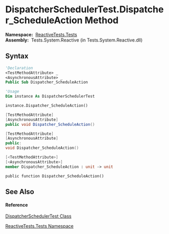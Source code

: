 # DispatcherSchedulerTest.Dispatcher\_ScheduleAction Method

**Namespace:**  [ReactiveTests.Tests](ReactiveTests.Tests\ReactiveTests.Tests.md)  
**Assembly:**  Tests.System.Reactive (in Tests.System.Reactive.dll)

## Syntax

```vb
'Declaration
<TestMethodAttribute> _
<AsynchronousAttribute> _
Public Sub Dispatcher_ScheduleAction
```

```vb
'Usage
Dim instance As DispatcherSchedulerTest

instance.Dispatcher_ScheduleAction()
```

```csharp
[TestMethodAttribute]
[AsynchronousAttribute]
public void Dispatcher_ScheduleAction()
```

```c++
[TestMethodAttribute]
[AsynchronousAttribute]
public:
void Dispatcher_ScheduleAction()
```

```fsharp
[<TestMethodAttribute>]
[<AsynchronousAttribute>]
member Dispatcher_ScheduleAction : unit -> unit 
```

```jscript
public function Dispatcher_ScheduleAction()
```

## See Also

#### Reference

[DispatcherSchedulerTest Class](DispatcherSchedulerTest\DispatcherSchedulerTest.md)

[ReactiveTests.Tests Namespace](ReactiveTests.Tests\ReactiveTests.Tests.md)




